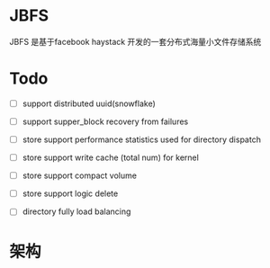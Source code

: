 # JBFS

JBFS 是基于facebook haystack 开发的一套分布式海量小文件存储系统


Todo
======
- [ ] support distributed uuid(snowflake)
- [ ] support supper_block recovery from failures
- [ ] store support performance statistics used for directory dispatch
- [ ] store support write cache (total num) for kernel 
- [ ] store support compact volume
- [ ] store support logic delete
- [ ] directory fully load balancing



架构
======
